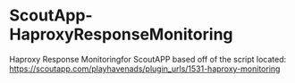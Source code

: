 # ScoutApp-HaproxyResponseMonitoring
Haproxy Response Monitoringfor ScoutAPP
based off of the script located:
https://scoutapp.com/playhavenads/plugin_urls/1531-haproxy-monitoring
